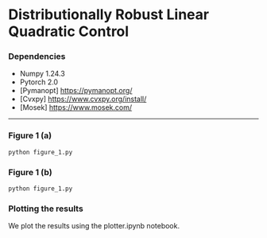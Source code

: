 # Distributionally Robust Linear Quadratic Control

### Dependencies

- Numpy 1.24.3
- Pytorch 2.0
- [Pymanopt] https://pymanopt.org/
- [Cvxpy] https://www.cvxpy.org/install/
- [Mosek] https://www.mosek.com/

-----------

### Figure 1 (a)


```
python figure_1.py
```

### Figure 1 (b)
```
python figure_1.py
```


### Plotting the results
We plot the results using the plotter.ipynb notebook.
